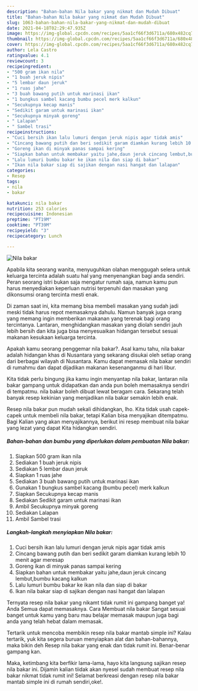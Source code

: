 ```yaml
---
description: "Bahan-bahan Nila bakar yang nikmat dan Mudah Dibuat"
title: "Bahan-bahan Nila bakar yang nikmat dan Mudah Dibuat"
slug: 1063-bahan-bahan-nila-bakar-yang-nikmat-dan-mudah-dibuat
date: 2021-04-18T02:29:47.935Z
image: https://img-global.cpcdn.com/recipes/5aa1cf66f3d6711a/680x482cq70/nila-bakar-foto-resep-utama.jpg
thumbnail: https://img-global.cpcdn.com/recipes/5aa1cf66f3d6711a/680x482cq70/nila-bakar-foto-resep-utama.jpg
cover: https://img-global.cpcdn.com/recipes/5aa1cf66f3d6711a/680x482cq70/nila-bakar-foto-resep-utama.jpg
author: Lela Castro
ratingvalue: 4.1
reviewcount: 3
recipeingredient:
- "500 gram ikan nila"
- "1 buah jeruk nipis"
- "5 lembar daun jeruk"
- "1 ruas jahe"
- "3 buah bawang putih untuk marinasi ikan"
- "1 bungkus sambel kacang bumbu pecel merk kalkun"
- "Secukupnya kecap manis"
- "Sedikit garam untuk marinasi ikan"
- "Secukupnya minyak goreng"
- " Lalapan"
- " Sambel trasi"
recipeinstructions:
- "Cuci bersih ikan lalu lumuri dengan jeruk nipis agar tidak amis"
- "Cincang bawang putih dan beri sedikit garam diamkan kurang lebih 10 menit agar meresap"
- "Goreng ikan di minyak panas sampai kering"
- "Siapkan bahan untuk membakar yaitu jahe,daun jeruk cincang lembut,bumbu kacang kalkun"
- "Lalu lumuri bumbu bakar ke ikan nila dan siap di bakar"
- "Ikan nila bakar siap di sajikan dengan nasi hangat dan lalapan"
categories:
- Resep
tags:
- nila
- bakar

katakunci: nila bakar 
nutrition: 253 calories
recipecuisine: Indonesian
preptime: "PT19M"
cooktime: "PT39M"
recipeyield: "3"
recipecategory: Lunch

---
```



![Nila bakar](https://img-global.cpcdn.com/recipes/5aa1cf66f3d6711a/680x482cq70/nila-bakar-foto-resep-utama.jpg)

Apabila kita seorang wanita, menyuguhkan olahan menggugah selera untuk keluarga tercinta adalah suatu hal yang menyenangkan bagi anda sendiri. Peran seorang istri bukan saja mengatur rumah saja, namun kamu pun harus menyediakan keperluan nutrisi terpenuhi dan masakan yang dikonsumsi orang tercinta mesti enak.

Di zaman  saat ini, kita memang bisa membeli masakan yang sudah jadi meski tidak harus repot memasaknya dahulu. Namun banyak juga orang yang memang ingin memberikan makanan yang terenak bagi orang tercintanya. Lantaran, menghidangkan masakan yang diolah sendiri jauh lebih bersih dan kita juga bisa menyesuaikan hidangan tersebut sesuai makanan kesukaan keluarga tercinta. 



Apakah kamu seorang penggemar nila bakar?. Asal kamu tahu, nila bakar adalah hidangan khas di Nusantara yang sekarang disukai oleh setiap orang dari berbagai wilayah di Nusantara. Kamu dapat memasak nila bakar sendiri di rumahmu dan dapat dijadikan makanan kesenanganmu di hari libur.

Kita tidak perlu bingung jika kamu ingin menyantap nila bakar, lantaran nila bakar gampang untuk didapatkan dan anda pun boleh memasaknya sendiri di tempatmu. nila bakar boleh dibuat lewat beragam cara. Sekarang telah banyak resep kekinian yang menjadikan nila bakar semakin lebih enak.

Resep nila bakar pun mudah sekali dihidangkan, lho. Kita tidak usah capek-capek untuk membeli nila bakar, tetapi Kalian bisa menyajikan ditempatmu. Bagi Kalian yang akan menyajikannya, berikut ini resep membuat nila bakar yang lezat yang dapat Kita hidangkan sendiri.

<!--inarticleads1-->

##### Bahan-bahan dan bumbu yang diperlukan dalam pembuatan Nila bakar:

1. Siapkan 500 gram ikan nila
1. Sediakan 1 buah jeruk nipis
1. Sediakan 5 lembar daun jeruk
1. Siapkan 1 ruas jahe
1. Sediakan 3 buah bawang putih untuk marinasi ikan
1. Gunakan 1 bungkus sambel kacang (bumbu pecel) merk kalkun
1. Siapkan Secukupnya kecap manis
1. Sediakan Sedikit garam untuk marinasi ikan
1. Ambil Secukupnya minyak goreng
1. Sediakan  Lalapan
1. Ambil  Sambel trasi




<!--inarticleads2-->

##### Langkah-langkah menyiapkan Nila bakar:

1. Cuci bersih ikan lalu lumuri dengan jeruk nipis agar tidak amis
1. Cincang bawang putih dan beri sedikit garam diamkan kurang lebih 10 menit agar meresap
1. Goreng ikan di minyak panas sampai kering
1. Siapkan bahan untuk membakar yaitu jahe,daun jeruk cincang lembut,bumbu kacang kalkun
1. Lalu lumuri bumbu bakar ke ikan nila dan siap di bakar
1. Ikan nila bakar siap di sajikan dengan nasi hangat dan lalapan




Ternyata resep nila bakar yang nikamt tidak rumit ini gampang banget ya! Anda Semua dapat memasaknya. Cara Membuat nila bakar Sangat sesuai banget untuk kamu yang baru mau belajar memasak maupun juga bagi anda yang telah hebat dalam memasak.

Tertarik untuk mencoba membikin resep nila bakar mantab simple ini? Kalau tertarik, yuk kita segera buruan menyiapkan alat dan bahan-bahannya, maka bikin deh Resep nila bakar yang enak dan tidak rumit ini. Benar-benar gampang kan. 

Maka, ketimbang kita berfikir lama-lama, hayo kita langsung sajikan resep nila bakar ini. Dijamin kalian tiidak akan nyesel sudah membuat resep nila bakar nikmat tidak rumit ini! Selamat berkreasi dengan resep nila bakar mantab simple ini di rumah sendiri,oke!.

